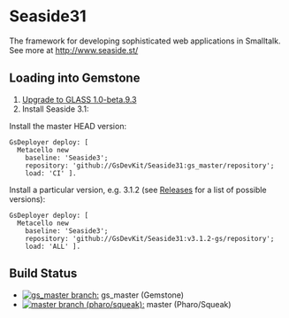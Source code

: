 Seaside31
=========
The framework for developing sophisticated web applications in Smalltalk. 
See more at http://www.seaside.st/

## Loading into Gemstone

1. [Upgrade to GLASS 1.0-beta.9.3][1]
2. Install Seaside 3.1:

Install the master HEAD version:
  ```Smalltalk
  GsDeployer deploy: [
    Metacello new
      baseline: 'Seaside3';
      repository: 'github://GsDevKit/Seaside31:gs_master/repository';
      load: 'CI' ].
  ```

Install a particular version, e.g. 3.1.2 (see [Releases](https://github.com/GsDevKit/Seaside31/releases) for a list of possible versions):
  ```Smalltalk
  GsDeployer deploy: [
    Metacello new
      baseline: 'Seaside3';
      repository: 'github://GsDevKit/Seaside31:v3.1.2-gs/repository';
      load: 'ALL' ].
  ```

## Build Status
 - [![gs_master branch:](https://travis-ci.org/GsDevKit/Seaside31.png?branch=gs_master)](https://travis-ci.org/GsDevKit/Seaside31) gs_master (Gemstone)
 - [![master branch (pharo/squeak):](https://travis-ci.org/GsDevKit/Seaside31.png?branch=master)](https://travis-ci.org/GsDevKit/Seaside31)  master (Pharo/Squeak)

 [1]: https://github.com/GsDevKit/gsDevKitHome/blob/master/projects/glass/upgradeTo1.0-beta9.3.md#upgrade-to-glass-10-beta93